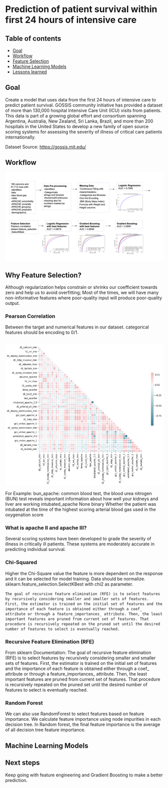 # Prediction of patient survival within first 24 hours of intensive care 

## Table of contents
- [Goal](#general-info)
- [Workflow](#general-info)
- [Feature Selection](#prediction-model)
- [Machine Learning Models](#exploratory-data-analysis)
- [Lessons learned](#exploratory-data-analysis)


## Goal
Create a model that uses data from the first 24 hours of intensive care to predict patient survival. GOSSIS community initiative has provided a dataset of more than 130,000 hospital Intensive Care Unit (ICU) visits from patients. This data is part of a growing global effort and consortium spanning Argentina, Australia, New Zealand, Sri Lanka, Brazil, and more than 200 hospitals in the United States to develop a new family of open source scoring systems for assessing the severity of illness of critical care patients internationally.

Dataset Source: https://gossis.mit.edu/

## Workflow
<img src="/img/Screen Shot 2020-02-07 at 1.51.07 PM.png"/>

## Why Feature Selection?
Although regularization helps constrain or shrinks our coefficient towards zero and help us to avoid overfitting;
Most of the times, we will have many non-informative features where poor-quality input will produce poor-quality output.

### Pearson Correlation
Between the target and numerical features in our dataset. 
categorical features should be encoding to 0/1.
```'d1_calcium_min', 'h1_diasbp_min', 'h1_inr_min', 'd1_inr_min', 'h1_diasbp_noninvasive_min', 'd1_wbc_max', 'd1_mbp_invasive_min', 'h1_lactate_max', 'd1_albumin_max', 'ph_apache', 'h1_lactate_min', 'fio2_apache', 'd1_sysbp_invasive_min', 'h1_mbp_min', 'albumin_apache', 'd1_inr_max', 'h1_inr_max', 'h1_mbp_noninvasive_min', 'h1_sysbp_min', 'h1_sysbp_noninvasive_min', 'temp_apache', 'd1_albumin_min', 'd1_hco3_min', 'd1_heartrate_max', 'bun_apache', 'intubated_apache_0.0', 'intubated_apache_1.0', 'd1_bun_min', 'd1_arterial_ph_min', 'd1_bun_max', 'd1_diasbp_noninvasive_min', 'd1_diasbp_min', 'gcs_eyes_apache_4', 'd1_mbp_noninvasive_min', 'd1_mbp_min', 'd1_temp_min', 'gcs_verbal_apache_5', 'd1_spo2_min', 'd1_sysbp_noninvasive_min', 'd1_sysbp_min', 'gcs_verbal_apache_1', 'ventilated_apache_1.0', 'ventilated_apache_0.0', 'gcs_motor_apache_6', 'gcs_motor_apache_1', 'gcs_eyes_apache_1', 'd1_lactate_max', 'apache_4a_icu_death_prob', 'd1_lactate_min', 'apache_4a_hospital_death_prob'
```
<img src="/img/corr.png"/>

For Example:
bun_apache: common blood test, the blood urea nitrogen (BUN) test reveals important information about how well your kidneys and liver are working
intubated_apache	None	binary	Whether the patient was intubated at the time of the highest scoring arterial blood gas used in the oxygenation score


### What is apache II and apache III?
Several scoring systems have been developed to grade the severity of illness in critically ill patients. These systems are moderately accurate in predicting individual survival.


### Chi-Squared
Higher the Chi-Square value the feature is more dependent on the response and it can be selected for model training. Data should be normalize.
sklearn.feature_selection.SelectKBest with chi2 as parameter.

```From sklearn Documentation:
The goal of recursive feature elimination (RFE) is to select features by recursively considering smaller and smaller sets of features. First, the estimator is trained on the initial set of features and the importance of each feature is obtained either through a coef_ attribute or through a feature_importances_ attribute. Then, the least important features are pruned from current set of features. That procedure is recursively repeated on the pruned set until the desired number of features to select is eventually reached.
```

### Recursive Feature Elimination (RFE)
From sklearn Documentation:
The goal of recursive feature elimination (RFE) is to select features by recursively considering smaller and smaller sets of features. First, the estimator is trained on the initial set of features and the importance of each feature is obtained either through a coef_ attribute or through a feature_importances_ attribute. Then, the least important features are pruned from current set of features. That procedure is recursively repeated on the pruned set until the desired number of features to select is eventually reached.


### Random Forest
We can also use RandomForest to select features based on feature importance. We calculate feature importance using node impurities in each decision tree. In Random forest, the final feature importance is the average of all decision tree feature importance.


##  Machine Learning Models


## Next steps
Keep going with feature engineering and Gradient Boosting to make a better prediction.
